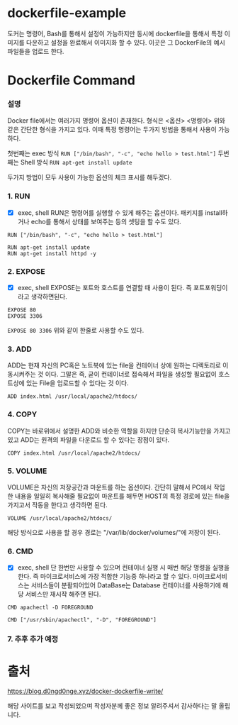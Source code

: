 # dockerfile-example

도커는 명령어, Bash를 통해서 설정이 가능하지만
동시에 dockerfile을 통해서 특정 이미지를 다운하고 설정을 완료해서 이미지화 할 수 있다.
이곳은 그 DockerFile의 예시 파일들을 업로드 한다.

# Dockerfile Command

### 설명

Docker file에서는 여러가지 명령어 옵션이 존재한다.
형식은 
<옵션> <명령어>
위와 같은 간단한 형식을 가지고 있다.
이때 특정 명령어는 두가지 방법을 통해서 사용이 가능하다.

첫번째는 exec 방식
``` RUN ["/bin/bash", "-c", "echo hello > test.html"] ```
두번째는 Shell 방식
``` RUN apt-get install update ```

두가지 방법이 모두 사용이 가능한 옵션의 체크 표시를 해두겠다.


### 1. RUN

- [x] exec, shell
RUN은 명령어를 실행할 수 있게 해주는 옵션이다.
패키지를 install하거나 echo를 통해서 상태를 보여주는 등의 셋팅을 할 수도 있다.

```
RUN ["/bin/bash", "-c", "echo hello > test.html"]
```

```
RUN apt-get install update
RUN apt-get install httpd -y
```

### 2. EXPOSE
- [x] exec, shell
EXPOSE는 포트와 호스트를 연결할 때 사용이 된다.
즉 포트포워딩이라고 생각하면된다.

```
EXPOSE 80
EXPOSE 3306
```


``` EXPOSE 80 3306 ```
위와 같이 한줄로 사용할 수도 있다.

### 3. ADD

ADD는 현재 자신의 PC혹은 노트북에 있는 file을 컨테이너 상에 원하는 디렉토리로 이동시켜주는 것 이다.
그말은 즉, 굳이 컨테이너로 접속해서 파일을 생성할 필요없이 호스트상에 있는 File을 업로드할 수 있다는 것 이다.

```
ADD index.html /usr/local/apache2/htdocs/
```

### 4. COPY

COPY는 바로위에서 설명한 ADD와 비슷한 역할을 하지만
단순히 복사기능만을 가지고 있고 ADD는 원격의 파일을 다운로드 할 수 있다는 장점이 있다.

``` 
COPY index.html /usr/local/apache2/htdocs/
```

### 5. VOLUME

VOLUME은 자신의 저장공간과 마운트를 하는 옵션이다.
간단히 말해서 PC에서 작업한 내용을 일일히 복사해줄 필요없이 마운트를 해두면 HOST의 특정 경로에 있는 file을 가지고서
작동을 한다고 생각하면 된다.

```
VOLUME /usr/local/apache2/htdocs/
```

해당 방식으로 사용을 할 경우 경로는 "/var/lib/docker/volumes/"에 저장이 된다.

### 6. CMD
- [x] exec, shell
단 한번만 사용할 수 있으며 컨테이너 실행 시 매번 해당 명령을 실행을 한다.
즉 마이크로서비스에 가장 적합한 기능중 하나라고 할 수 있다.
마이크로서비스는 서비스들이 분활되어있어 DataBase는 Database 컨테이너를 사용하기에 해당 서비스만 재시작 해주면 된다.

``` 
CMD apachectl -D FOREGROUND
```
```
CMD ["/usr/sbin/apachectl", "-D", "FOREGROUND"]
```

### 7. 추후 추가 예정

# 출처

https://blog.d0ngd0nge.xyz/docker-dockerfile-write/

해당 사이트를 보고 작성되었으며 작성자분께 좋은 정보 알려주셔서 감사하다는 말 올립니다.





